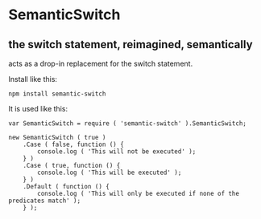 SemanticSwitch
==============

the switch statement, reimagined, semantically
--------------

acts as a drop-in replacement for the switch statement.

Install like this:
    
    npm install semantic-switch

It is used like this:

    var SemanticSwitch = require ( 'semantic-switch' ).SemanticSwitch;

    new SemanticSwitch ( true )
        .Case ( false, function () {
            console.log ( 'This will not be executed' );
        } )
        .Case ( true, function () {
            console.log ( 'This will be executed' );
        } )
        .Default ( function () {
            console.log ( 'This will only be executed if none of the predicates match' );
        } );

            
